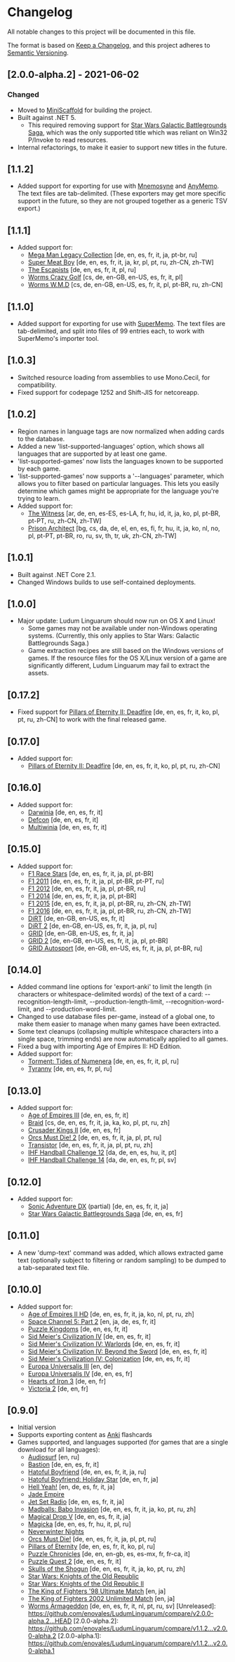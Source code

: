 # Changelog

All notable changes to this project will be documented in this file.

The format is based on [Keep a Changelog](https://keepachangelog.com/en/1.0.0/),
and this project adheres to [Semantic Versioning](https://semver.org/spec/v2.0.0.html).

## [2.0.0-alpha.2] - 2021-06-02

### Changed

* Moved to [MiniScaffold](https://github.com/TheAngryByrd/MiniScaffold) for building the project.
* Built against .NET 5.
    * This required removing support for [Star Wars Galactic Battlegrounds Saga](http://store.steampowered.com/app/356500/), which was the only supported title which was reliant on Win32 P/Invoke to read resources.
* Internal refactorings, to make it easier to support new titles in the future.

## [1.1.2]

* Added support for exporting for use with [Mnemosyne](https://mnemosyne-proj.org/) and [AnyMemo](https://anymemo.org/). The text files are tab-delimited. (These exporters may get more specific support in the future, so they are not grouped together as a generic TSV export.)

## [1.1.1]

* Added support for:
    * [Mega Man Legacy Collection](https://store.steampowered.com/app/363440/) \[de, en, es, fr, it, ja, pt-br, ru\]
    * [Super Meat Boy](https://store.steampowered.com/app/40800/) \[de, en, es, fr, it, ja, kr, pl, pt, ru, zh-CN, zh-TW\]
    * [The Escapists](https://store.steampowered.com/app/298630/) \[de, en, es, fr, it, pl, ru\]
    * [Worms Crazy Golf](https://store.steampowered.com/app/70620/) \[cs, de, en-GB, en-US, es, fr, it, pl\]
    * [Worms W.M.D](https://store.steampowered.com/app/327030/) \[cs, de, en-GB, en-US, es, fr, it, pl, pt-BR, ru, zh-CN\]

## [1.1.0]

* Added support for exporting for use with [SuperMemo](https://www.supermemo.com/). The text files are tab-delimited, and split into files of 99 entries each, to work with SuperMemo's importer tool.

## [1.0.3]

* Switched resource loading from assemblies to use Mono.Cecil, for compatibility.
* Fixed support for codepage 1252 and Shift-JIS for netcoreapp.

## [1.0.2]

* Region names in language tags are now normalized when adding cards to the database.
* Added a new 'list-supported-languages' option, which shows all languages that are supported by at least one game.
* 'list-supported-games' now lists the languages known to be supported by each game.
* 'list-supported-games' now supports a '--languages' parameter, which allows you to filter based on particular 
   languages. This lets you easily determine which games might be appropriate for the language you're trying to learn.
* Added support for:
  * [The Witness](https://store.steampowered.com/app/210970/) \[ar, de, en, es-ES, es-LA, fr, hu, id, it, ja, ko, pl, pt-BR, pt-PT, ru, zh-CN, zh-TW\]
  * [Prison Architect](https://store.steampowered.com/app/233450/) \[bg, cs, da, de, el, en, es, fi, fr, hu, it, ja, ko, nl, no, pl, pt-PT, pt-BR, ro, ru, sv, th, tr, uk, zh-CN, zh-TW\]

## [1.0.1]

* Built against .NET Core 2.1.
* Changed Windows builds to use self-contained deployments.

## [1.0.0]

* Major update: Ludum Linguarum should now run on OS X and Linux!
    * Some games may not be available under non-Windows operating systems. (Currently, this only applies to Star Wars: Galactic Battlegrounds Saga.)
    * Game extraction recipes are still based on the Windows versions of games. If the resource files for the OS X/Linux version of a game are significantly different, Ludum Linguarum may fail to extract the assets.

## [0.17.2]

* Fixed support for [Pillars of Eternity II: Deadfire](http://store.steampowered.com/app/560130/) \[de, en, es, fr, it, ko, pl, pt, ru, zh-CN\] to work with the final released game.

## [0.17.0]

* Added support for:
  * [Pillars of Eternity II: Deadfire](http://store.steampowered.com/app/560130/) \[de, en, es, fr, it, ko, pl, pt, ru, zh-CN\]

## [0.16.0]

* Added support for:
    * [Darwinia](http://store.steampowered.com/app/1500/) \[de, en, es, fr, it\]
    * [Defcon](http://store.steampowered.com/app/1520/) \[de, en, es, fr, it\]
    * [Multiwinia](http://store.steampowered.com/app/1530/) \[de, en, es, fr, it\]

## [0.15.0]

* Added support for:
    * [F1 Race Stars](http://store.steampowered.com/app/203680/F1_RACE_STARS/) \[de, en, es, fr, it, ja, pl, pt-BR\]
    * [F1 2011](http://store.steampowered.com/app/44360/F1_2011/) \[de, en, es, fr, it, ja, pl, pt-BR, pt-PT, ru\]
    * [F1 2012](http://store.steampowered.com/app/208500/F1_2012/) \[de, en, es, fr, it, ja, pl, pt-BR, ru\]
    * [F1 2014](http://store.steampowered.com/app/226580/F1_2014/) \[de, en, es, fr, it, ja, pl, pt-BR\]
    * [F1 2015](http://store.steampowered.com/app/286570/F1_2015/) \[de, en, es, fr, it, ja, pl, pt-BR, ru, zh-CN, zh-TW\]
    * [F1 2016](http://store.steampowered.com/app/391040/F1_2016/) \[de, en, es, fr, it, ja, pl, pt-BR, ru, zh-CN, zh-TW\]
    * [DiRT](http://store.steampowered.com/app/11440/) \[de, en-GB, en-US, es, fr, it\]
    * [DiRT 2](http://store.steampowered.com/app/12840/) \[de, en-GB, en-US, es, fr, it, ja, pl, ru\]
    * [GRID](http://store.steampowered.com/app/12750/) \[de, en-GB, en-US, es, fr, it, ja\]
    * [GRID 2](http://store.steampowered.com/app/44350/GRID_2/) \[de, en-GB, en-US, es, fr, it, ja, pl, pt-BR\]
    * [GRID Autosport](http://store.steampowered.com/app/255220/GRID_Autosport/) \[de, en-GB, en-US, es, fr, it, ja, pl, pt-BR, ru\]

## [0.14.0]

* Added command line options for 'export-anki' to limit the length (in characters or whitespace-delimited words) of the text of a card: --recognition-length-limit, --production-length-limit, --recognition-word-limit, and --production-word-limit.
* Changed to use database files per-game, instead of a global one, to make them easier to manage when many games have been extracted.
* Some text cleanups (collapsing multiple whitespace characters into a single space, trimming ends) are now automatically applied to all games.
* Fixed a bug with importing Age of Empires II: HD Edition.
* Added support for:
    * [Torment: Tides of Numenera](http://store.steampowered.com/app/272270/Torment_Tides_of_Numenera/) \[de, en, es, fr, it, pl, ru\]
    * [Tyranny](http://store.steampowered.com/app/362960/Tyranny/) \[de, en, es, fr, pl, ru\]

## [0.13.0]

* Added support for:
    * [Age of Empires III](http://store.steampowered.com/app/105450/) \[de, en, es, fr, it\]
    * [Braid](http://store.steampowered.com/app/26800/) \[cs, de, en, es, fr, it, ja, ka, ko, pl, pt, ru, zh\]
    * [Crusader Kings II](http://store.steampowered.com/app/203770/) \[de, en, es, fr\]
    * [Orcs Must Die! 2](http://store.steampowered.com/app/201790/) \[de, en, es, fr, it, ja, pl, pt, ru\]
    * [Transistor](http://store.steampowered.com/app/237930/) \[de, en, es, fr, it, ja, pl, pt, ru, zh\]
    * [IHF Handball Challenge 12](http://store.steampowered.com/app/283490/) \[da, de, en, es, hu, it, pt\]
    * [IHF Handball Challenge 14](http://store.steampowered.com/app/279460/) \[da, de, en, es, fr, pl, sv\]

## [0.12.0]

* Added support for:
    * [Sonic Adventure DX](http://store.steampowered.com/app/71250/) (partial) \[de, en, es, fr, it, ja\]
    * [Star Wars Galactic Battlegrounds Saga](http://store.steampowered.com/app/356500/) \[de, en, es, fr\]

## [0.11.0]

* A new 'dump-text' command was added, which allows extracted game text (optionally subject to filtering or 
random sampling) to be dumped to a tab-separated text file.

## [0.10.0]

* Added support for:
  * [Age of Empires II HD](http://store.steampowered.com/app/221380/) \[de, en, es, fr, it, ja, ko, nl, pt, ru, zh\]
  * [Space Channel 5: Part 2](http://store.steampowered.com/app/71260/) \[en, ja, de, es, fr, it\]
  * [Puzzle Kingdoms](http://store.steampowered.com/app/23700/) \[de, en, es, fr, it\]
  * [Sid Meier's Civilization IV](http://store.steampowered.com/app/3900/) \[de, en, es, fr, it\]
  * [Sid Meier's Civilization IV: Warlords](http://store.steampowered.com/app/3990/) \[de, en, es, fr, it\]
  * [Sid Meier's Civilization IV: Beyond the Sword](http://store.steampowered.com/app/8800/) \[de, en, es, fr, it\]
  * [Sid Meier's Civilization IV: Colonization](http://store.steampowered.com/app/16810/) \[de, en, es, fr, it\]
  * [Europa Universalis III](http://store.steampowered.com/app/25800/) \[en, de\]
  * [Europa Universalis IV](http://store.steampowered.com/app/236850/) \[de, en, es, fr\]
  * [Hearts of Iron 3](http://store.steampowered.com/app/25890/) \[de, en, fr\]
  * [Victoria 2](http://store.steampowered.com/app/42960/) \[de, en, fr\]

## [0.9.0]

* Initial version
* Supports exporting content as [Anki](http://ankisrs.net/) flashcards
* Games supported, and languages supported (for games that are a single download for all languages):
  * [Audiosurf](http://store.steampowered.com/app/12900/) \[en, ru\]
  * [Bastion](http://store.steampowered.com/app/107100/) \[de, en, es, fr, it\]
  * [Hatoful Boyfriend](http://store.steampowered.com/app/310080/) \[de, en, es, fr, it, ja, ru\]
  * [Hatoful Boyfriend: Holiday Star](http://store.steampowered.com/app/377080/) \[de, en, fr, ja\]
  * [Hell Yeah!](http://store.steampowered.com/app/205230/) \[en, de, es, fr, it, ja\]
  * [Jade Empire](http://store.steampowered.com/app/7110/) 
  * [Jet Set Radio](http://store.steampowered.com/app/205950/) \[de, en, es, fr, it, ja\]
  * [Madballs: Babo Invasion](http://store.steampowered.com/app/25700/) \[de, en, es, fr, it, ja, ko, pt, ru, zh\]
  * [Magical Drop V](http://store.steampowered.com/app/204960/) \[de, en, es, fr, it, ja\]
  * [Magicka](http://store.steampowered.com/app/42910/) \[de, en, es, fr, hu, it, pl, ru\]
  * [Neverwinter Nights](https://www.gog.com/game/neverwinter_nights_diamond_edition)
  * [Orcs Must Die!](http://store.steampowered.com/app/102600/) \[de, en, es, fr, it, ja, pl, pt, ru\]
  * [Pillars of Eternity](http://store.steampowered.com/app/291650/) \[de, en, es, fr, it, ko, pl, ru\]
  * [Puzzle Chronicles](http://store.steampowered.com/app/19020/) \[de, en, en-gb, es, es-mx, fr, fr-ca, it\]
  * [Puzzle Quest 2](http://store.steampowered.com/app/47540/) \[de, en, es, fr, it\]
  * [Skulls of the Shogun](http://store.steampowered.com/app/228960/) \[de, en, es, fr, it, ja, ko, pt, ru, zh\]
  * [Star Wars: Knights of the Old Republic](http://store.steampowered.com/app/32370)
  * [Star Wars: Knights of the Old Republic II](http://store.steampowered.com/app/208580/)
  * [The King of Fighters '98 Ultimate Match](http://store.steampowered.com/app/222420/) \[en, ja\]
  * [The King of Fighters 2002 Unlimited Match](http://store.steampowered.com/app/222440/) \[en, ja\]
  * [Worms Armageddon](http://store.steampowered.com/app/217200/) \[de, en, es, fr, it, nl, pt, ru, sv\]
[Unreleased]: https://github.com/enovales/LudumLinguarum/compare/v2.0.0-alpha.2...HEAD
[2.0.0-alpha.2]: https://github.com/enovales/LudumLinguarum/compare/v1.1.2...v2.0.0-alpha.2
[2.0.0-alpha.1]: https://github.com/enovales/LudumLinguarum/compare/v1.1.2...v2.0.0-alpha.1
